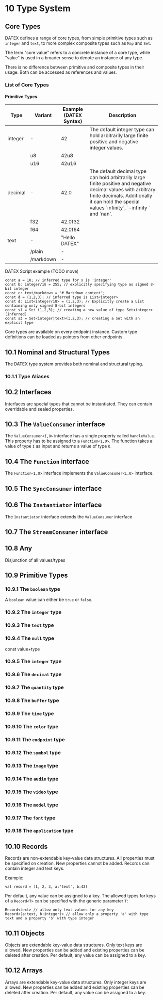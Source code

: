 # 10 Type System

## Core Types

DATEX defines a range of core types, from simple primitive types such as `integer` and `text`, 
to more complex composite types such as `Map` and `Set`. 

The term "core value" refers to a concrete instance of a core type, while "value" is used in a broader sense to denote an instance of any type.

There is no difference between primitive and composite types in their usage. Both can be accessed as references and values.

### List of Core Types

#### Primitive Types

| Type    | Variant   | Example (DATEX Syntax) | Description                                                                                                                                                                                                           |
| ------- | --------- | ---------------------- | --------------------------------------------------------------------------------------------------------------------------------------------------------------------------------------------------------------------- |
| integer | \-        | 42                     | The default integer type can hold arbitrarily large finite positive and negative integer values.                                                                                                                      |
|         | u8        | 42u8                   |                                                                                                                                                                                                                       |
|         | u16       | 42u16                  |                                                                                                                                                                                                                       |
| decimal | \-        | 42.0                   | The default decimal type can hold arbitrarily large finite positive and negative decimal values with arbitrary finite decimals. Additionally it can hold the special values \`infinity\`, \`-infinity \` and \`nan\`. |
|         | f32       | 42.0f32                |                                                                                                                                                                                                                       |
|         | f64       | 42.0f64                |                                                                                                                                                                                                                       |
| text    | \-        | "Hello DATEX"          |                                                                                                                                                                                                                       |
|         | /plain    | \-                     |                                                                                                                                                                                                                       |
|         | /markdown | \-                     |                                                                                                                                                                                                                       |



DATEX Script example (TODO move)

```datex
const a = 10; // inferred type for x is 'integer'
const b: integer/i8 = 255; // explicitly specifying type as signed 8-bit integer
const c: text/markdown = "# Markdown content";
const d = (1,2,3); // inferred type is List<integer>
const d: List<integer/i8> = (1,2,3); // Explicitly create a List containing only signed 8-bit integers
const s1 = Set (1,2,3); // creating a new value of type Set<integer> (inferred)
const s3 = Set<integer|text>(1,2,3); // creating a Set with an explicit type
```

Core types are available on every endpoint instance. Custom type definitions can be loaded as pointers from other endpoints.

## 10.1 Nominal and Structural Types

The DATEX type system provides both nominal and structural typing.

### 10.1.1 Type Aliases

## 10.2 Interfaces

Interfaces are special types that cannot be instantiated. They can contain
overridable and sealed properties.

## 10.3 The `ValueConsumer` interface

The `ValueConsumer<I,O>` interface has a single property called `handleValue`.
This property has to be assigned to a `Function<I,O>`. The function takes a
value of type `I` as input and returns a value of type `O`.

## 10.4 The `Function` interface

The `Function<I,O>` interface implements the `ValueConsumer<I,O>` interface.

## 10.5 The `SyncConsumer` interface

## 10.6 The `Instantiator` interface

The `Instantiator` interface extends the `ValueConsumer` interface

## 10.7 The `StreamConsumer` interface

## 10.8 Any

Disjunction of all values/types

## 10.9 Primitive Types

### 10.9.1 The `boolean` type

A `boolean` value can either be `true` or `false`.

### 10.9.2 The `integer` type

### 10.9.3 The `text` type

### 10.9.4 The `null` type

const value+type

### 10.9.5 The `integer` type

### 10.9.6 The `decimal` type

### 10.9.7 The `quantity` type

### 10.9.8 The `buffer` type

### 10.9.9 The `time` type

### 10.9.10 The `color` type

### 10.9.11 The `endpoint` type

### 10.9.12 The `symbol` type

### 10.9.13 The `image` type

### 10.9.14 The `audio` type

### 10.9.15 The `video` type

### 10.9.16 The `model` type

### 10.9.17 The `font` type

### 10.9.18 The `application` type

## 10.10 Records

Records are non-extendable key-value data structures. All properties must be
specified on creation. New properties cannot be added. Records can contain
integer and text keys.

Example:

```datex
val record = (1, 2, 3, a:'text', b:42)
```

Per default, any value can be assigned to a key. The allowed types for keys of a
`Record<T>` can be specified with the generic parameter `T`:

```datex
Record<text> // allow only text values for any key
Record<(a:text, b:integer)> // allow only a property 'a' with type text and a property 'b' with type integer
```

## 10.11 Objects

Objects are extendable key-value data structures. Only text keys are allowed.
New properties can be added and existing properties can be deleted after
creation. Per default, any value can be assigned to a key.

## 10.12 Arrays

Arrays are extendable key-value data structures. Only integer keys are allowed.
New properties can be added and existing properties can be deleted after
creation. Per default, any value can be assigned to a key.
